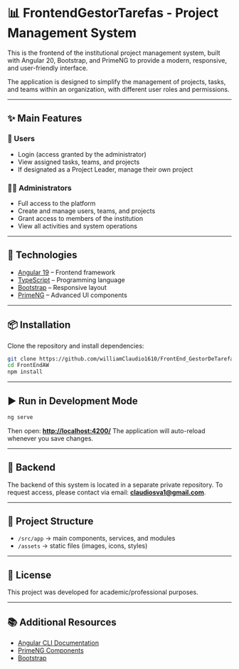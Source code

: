 # 📊 FrontendGestorTarefas - Project Management System

This is the frontend of the institutional project management system, built with Angular 20, Bootstrap, and PrimeNG to provide a modern, responsive, and user-friendly interface.

The application is designed to simplify the management of projects, tasks, and teams within an organization, with different user roles and permissions.

---

## ✨ Main Features
### 👤 Users
- Login (access granted by the administrator)
- View assigned tasks, teams, and projects
- If designated as a Project Leader, manage their own project

### 👨‍💼 Administrators
- Full access to the platform
- Create and manage users, teams, and projects
- Grant access to members of the institution
- View all activities and system operations

---

## 🚀 Technologies

- [Angular 19](https://angular.dev/) – Frontend framework
- [TypeScript](https://www.typescriptlang.org/) – Programming language
- [Bootstrap](https://getbootstrap.com/) – Responsive layout
- [PrimeNG](https://primeng.org/) – Advanced UI components

---

## 📦 Installation

Clone the repository and install dependencies:

```bash
git clone https://github.com/williamClaudio1610/FrontEnd_GestorDeTarefas.git
cd FrontEndAW
npm install
````

---

## ▶️ Run in Development Mode

```bash
ng serve
```

Then open: **[http://localhost:4200/](http://localhost:4200/)**
The application will auto-reload whenever you save changes.

---

## 🔗 Backend

The backend of this system is located in a separate private repository.
To request access, please contact via email: **claudiosva1@gmail.com**.

---

## 📂 Project Structure

* `/src/app` → main components, services, and modules
* `/assets` → static files (images, icons, styles)

---

## 📄 License

This project was developed for academic/professional purposes.

---

## 📚 Additional Resources

* [Angular CLI Documentation](https://angular.dev/tools/cli)
* [PrimeNG Components](https://primeng.org/)
* [Bootstrap](https://getbootstrap.com/)

